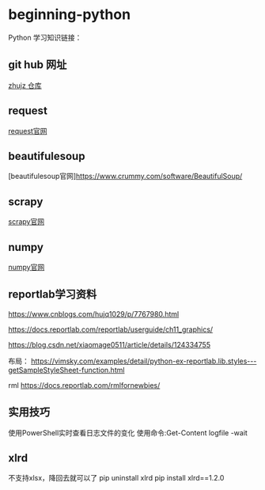 # beginning-python
Python 学习知识链接：

## git hub 网址
[zhujz 仓库](https://github.com/zhujz-git/beginning-python)

## request
[request官网](https://requests.readthedocs.io/en/latest/)

## beautifulesoup
[beautifulesoup官网]https://www.crummy.com/software/BeautifulSoup/

## scrapy
[scrapy官网](https://scrapy.org/)

## numpy
[numpy官网](https://www.numpy.org.cn/)

## reportlab学习资料
https://www.cnblogs.com/hujq1029/p/7767980.html

https://docs.reportlab.com/reportlab/userguide/ch11_graphics/

https://blog.csdn.net/xiaomage0511/article/details/124334755

布局：
https://vimsky.com/examples/detail/python-ex-reportlab.lib.styles---getSampleStyleSheet-function.html

rml
https://docs.reportlab.com/rmlfornewbies/

## 实用技巧
使用PowerShell实时查看日志文件的变化
使用命令:Get-Content logfile -wait

## xlrd 
不支持xlsx，降回去就可以了
pip uninstall xlrd
pip install xlrd==1.2.0